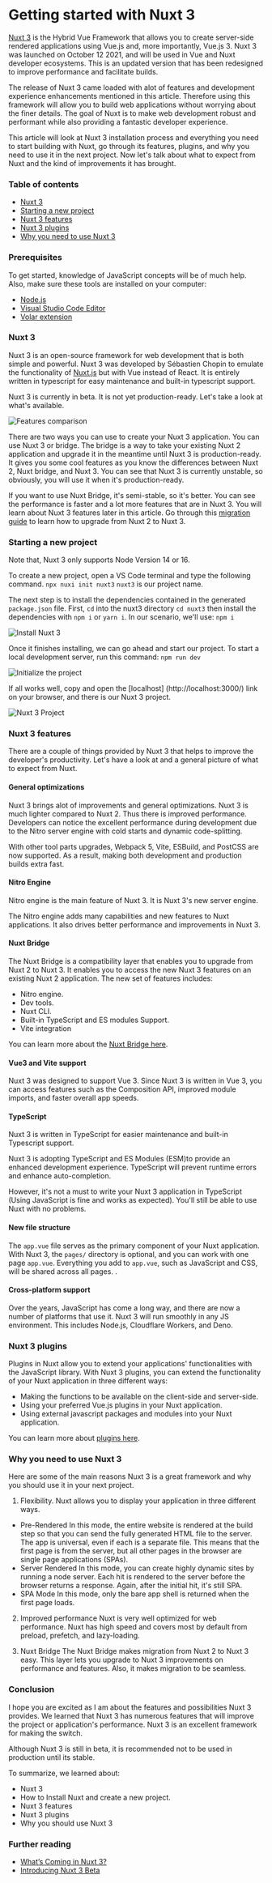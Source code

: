 # Getting started with Nuxt 3
[Nuxt 3](https://v3.nuxtjs.org/) is the Hybrid Vue Framework that allows you to create server-side rendered applications using Vue.js and, more importantly, Vue.js 3. Nuxt 3 was launched on October 12 2021, and will be used in Vue and Nuxt developer ecosystems. This is an updated version that has been redesigned to improve performance and facilitate builds.

The release of Nuxt 3 came loaded with alot of features and development experience enhancements mentioned in this article. Therefore using this framework will allow you to build web applications without worrying about the finer details. The goal of Nuxt is to make web development robust and performant while also providing a fantastic developer experience.

This article will look at Nuxt 3 installation process and everything you need to start building with Nuxt, go through its features, plugins, and why you need to use it in the next project. Now let's talk about what to expect from Nuxt and the kind of improvements it has brought.

### Table of contents
+ [Nuxt 3](#nuxt-3)
+ [Starting a new project](#starting-a-new-project)
+ [Nuxt 3 features](#nuxt-3-features)
+ [Nuxt 3 plugins](#nuxt-3-plugins)
+ [Why you need to use Nuxt 3](#why-you-need-to-use-nuxt-3)

### Prerequisites
To get started, knowledge of JavaScript concepts will be of much help. Also, make sure these tools are installed on your computer:
+ [Node.js](https://nodejs.org/en/download/)
+ [Visual Studio Code Editor](https://code.visualstudio.com/download)
+ [Volar extension](https://marketplace.visualstudio.com/items?itemName=johnsoncodehk.volar)

### Nuxt 3
Nuxt 3 is an open-source framework for web development that is both simple and powerful. Nuxt 3 was developed by Sébastien Chopin to emulate the functionality of [Nuxt.js](https://vueschool.io/lessons/what-is-nuxtjs) but with Vue instead of React. It is entirely written in typescript for easy maintenance and built-in typescript support.

Nuxt 3 is currently in beta. It is not yet production-ready. Let's take a look at what's available.

![Features comparison](/engineering-education/getting-started-with-nuxt-3/comparison.jpg)

There are two ways you can use to create your Nuxt 3 application. You can use Nuxt 3 or bridge. The bridge is a way to take your existing Nuxt 2 application and upgrade it in the meantime until Nuxt 3 is production-ready. It gives you some cool features as you know the differences between Nuxt 2, Nuxt bridge, and Nuxt 3. You can see that Nuxt 3 is currently unstable, so obviously, you will use it when it's production-ready.

If you want to use Nuxt Bridge, it's semi-stable, so it's better. You can see the performance is faster and a lot more features that are in Nuxt 3. You will learn about Nuxt 3 features later in this article. Go through this [migration guide](https://v3.nuxtjs.org/getting-started/migration/) to learn how to upgrade from Nuxt 2 to Nuxt 3.

### Starting a new project
Note that, Nuxt 3 only supports Node Version 14 or 16.

To create a new project, open a VS Code terminal and type the following command. 
`npx nuxi init nuxt3`
`nuxt3` is our project name.

The next step is to install the dependencies contained in the generated `package.json` file. First, `cd` into the nuxt3 directory
`cd nuxt3` then install the dependencies with `npm i` or `yarn i`. In our scenario, we'll use:
`npm i`

![Install Nuxt 3](/engineering-education/getting-started-with-nuxt-3/install-nuxt3.jpg)

Once it finishes installing, we can go ahead and start our project. To start a local development server, run this command:
`npm run dev`

![Initialize the project](/engineering-education/getting-started-with-nuxt-3/start-project.jpg)

If all works well, copy and open the [localhost] (http://localhost:3000/) link on your browser, and there is our Nuxt 3 project.

![Nuxt 3 Project](/engineering-education/getting-started-with-nuxt-3/nuxt3-project.jpg)

### Nuxt 3 features
There are a couple of things provided by Nuxt 3 that helps to improve the developer's productivity. Let's have a look at and a general picture of what to expect from Nuxt.

#### General optimizations
Nuxt 3 brings alot of improvements and general optimizations. Nuxt 3 is much lighter compared to Nuxt 2. Thus there is improved performance. Developers can notice the excellent performance during development due to the Nitro server engine with cold starts and dynamic code-splitting.

With other tool parts upgrades, Webpack 5, Vite, ESBuild, and PostCSS are now supported. As a result, making both development and production builds extra fast.

#### Nitro Engine
Nitro engine is the main feature of Nuxt 3. It is Nuxt 3's new server engine.

The Nitro engine adds many capabilities and new features to Nuxt applications. It also drives better performance and improvements in Nuxt 3.

#### Nuxt Bridge
The Nuxt Bridge is a compatibility layer that enables you to upgrade from Nuxt 2 to Nuxt 3. It enables you to access the new Nuxt 3 features on an existing Nuxt 2 application. The new set of features includes:
+ Nitro engine.
+ Dev tools.
+ Nuxt CLI.
+ Built-in TypeScript and ES modules Support.
+ Vite integration

You can learn more about the [Nuxt Bridge here](https://v3.nuxtjs.org/getting-started/bridge/).

#### Vue3 and Vite support
Nuxt 3 was designed to support Vue 3. Since Nuxt 3 is written in Vue 3, you can access features such as the Composition API, improved module imports, and faster overall app speeds.

#### TypeScript
Nuxt 3 is written in TypeScript for easier maintenance and built-in Typescript support.

Nuxt 3 is adopting TypeScript and ES Modules (ESM)to provide an enhanced development experience. TypeScript will prevent runtime errors and enhance auto-completion.

However, it's not a must to write your Nuxt 3 application in TypeScript (Using JavaScript is fine and works as expected). You'll still be able to use Nuxt with no problems.

#### New file structure
The `app.vue` file serves as the primary component of your Nuxt application. With Nuxt 3, the `pages/` directory is optional, and you can work with one page `app.vue`. Everything you add to `app.vue`, such as JavaScript and CSS, will be shared across all pages. .

#### Cross-platform support
Over the years, JavaScript has come a long way, and there are now a number of platforms that use it. Nuxt 3 will run smoothly in any JS environment. This includes Node.js, Cloudflare Workers, and Deno.

### Nuxt 3 plugins
Plugins in Nuxt allow you to extend your applications' functionalities with the JavaScript library. With Nuxt 3 plugins, you can extend the functionality of your Nuxt application in three different ways:
 + Making the functions to be available on the client-side and server-side.
 + Using your preferred Vue.js plugins in your Nuxt application.
 + Using external javascript packages and modules into your Nuxt application.

 You can learn more about [plugins here](https://v3.nuxtjs.org/docs/directory-structure/plugins/).
### Why you need to use Nuxt 3
Here are some of the main reasons Nuxt 3 is a great framework and why you should use it in your next project.

1. Flexibility.
Nuxt allows you to display your application in three different ways.
+ Pre-Rendered
In this mode, the entire website is rendered at the build step so that you can send the fully generated HTML file to the server. The app is universal, even if each is a separate file. This means that the first page is from the server, but all other pages  in the browser are single page applications (SPAs).
+ Server Rendered
In this mode, you can create highly dynamic sites by running a node server. Each hit is rendered to the server before the browser returns a response. Again, after the initial hit, it's still  SPA.
+ SPA Mode
In this mode, only the bare app shell is returned when the first page loads.

2. Improved performance
Nuxt is very well optimized for web performance. Nuxt has high speed and covers most by default from preload, prefetch, and lazy-loading.

3. Nuxt Bridge
The Nuxt Bridge makes migration from Nuxt 2 to Nuxt 3 easy. This layer lets you upgrade to Nuxt 3 improvements on performance and features. Also, it makes migration to be seamless.

### Conclusion
I hope you are excited as I am about the features and possibilities Nuxt 3 provides. We learned that Nuxt 3 has numerous features that will improve the project or application's performance. Nuxt 3 is an excellent framework for making the switch.

Although Nuxt 3 is still in beta, it is recommended not to be used in production until its stable.

To summarize, we learned about:
+ Nuxt 3
+ How to Install Nuxt and create a new project.
+ Nuxt 3 features
+ Nuxt 3 plugins
+ Why you should use Nuxt 3

### Further reading
+ [What’s Coming in Nuxt 3?](https://vueschool.io/articles/news/whats-coming-in-nuxt-3/)
+ [Introducing Nuxt 3 Beta](https://v3.nuxtjs.org/getting-started/introduction)